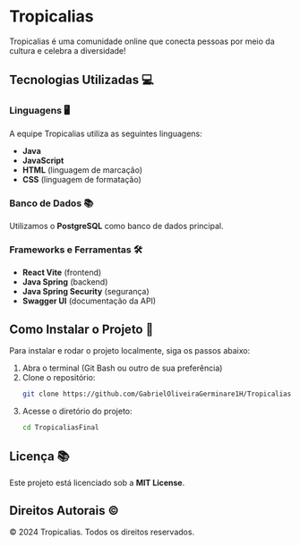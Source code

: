 # Tropicalias
Tropicalias é uma comunidade online que conecta pessoas por meio da cultura e celebra a diversidade!

## Tecnologias Utilizadas 💻

### Linguagens 🖥️
A equipe Tropicalias utiliza as seguintes linguagens:
- **Java**
- **JavaScript**
- **HTML** (linguagem de marcação)
- **CSS** (linguagem de formatação)

### Banco de Dados 📚
Utilizamos o **PostgreSQL** como banco de dados principal.

### Frameworks e Ferramentas 🛠️
- **React Vite** (frontend)
- **Java Spring** (backend)
- **Java Spring Security** (segurança)
- **Swagger UI** (documentação da API)

## Como Instalar o Projeto 💾
Para instalar e rodar o projeto localmente, siga os passos abaixo:

1. Abra o terminal (Git Bash ou outro de sua preferência)
2. Clone o repositório:
   ```bash
   git clone https://github.com/GabrielOliveiraGerminare1H/TropicaliasFinal.git
   ```
3. Acesse o diretório do projeto:
   ```bash
   cd TropicaliasFinal
   ```

## Licença 📚
Este projeto está licenciado sob a **MIT License**.

## Direitos Autorais ©
© 2024 Tropicalias. Todos os direitos reservados.

